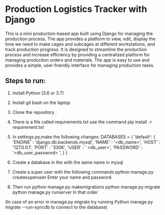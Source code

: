 # Production Logistics Tracker with Django

This is a mini production-based app built using Django for managing the production process. The app provides a platform to view, edit, display the time we need to make cages and subcages at different workstations, and track production progress. It is designed to streamline the production process and increase efficiency by providing a centralized platform for managing production orders and materials. The app is easy to use and provides a simple, user-friendly interface for managing production tasks.
 
## Steps to run:
 
1) Install Python (3.6 or 3.7) 
2) Install git bash on the laptop
3) Clone the repository .
4) There is a file called requirements.txt use the command 
pip install -r requirement.txt
5) In settings.py,make the following changes:
DATABASES = {
    'default': {
        'ENGINE' : 'django.db.backends.mysql',
        'NAME' : '<db_name>',
        'HOST' : '127.0.0.1',
        'PORT' : '3306',
        'USER' : ' <db_user>',
        'PASSWORD' : '<db_user_password> ',
    }
}

6) Create a database in the with the same name in mysql
7) Create a super user with the following commands 
python manage.py createsuperuser
Enter your name and password.
8) Then run 
python manage.py makemigrations
python manage.py migrate
python manage.py runserver
In that order 

(In case of an error in manage.py migrate try running 
Python manage.py migrate --run-syncdb to connect to the database)
